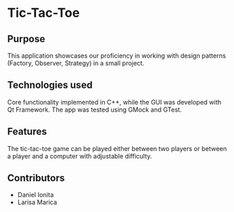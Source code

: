# Tic-Tac-Toe

## Purpose

This application showcases our proficiency in working with design patterns (Factory, Observer, Strategy) in a small project.

## Technologies used

Core functionality implemented in C++, while the GUI was developed with Qt Framework. The app was tested using GMock and GTest.

## Features

The tic-tac-toe game can be played either between two players or between a player and a computer with adjustable difficulty.

## Contributors

* Daniel Ionita
* Larisa Marica
